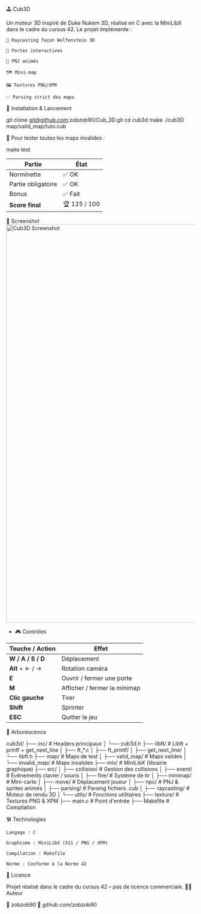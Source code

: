 🕹️ Cub3D

Un moteur 3D inspiré de Duke Nukem 3D, réalisé en C avec la MiniLibX dans le cadre du cursus 42.
Le projet implémente :

    🎯 Raycasting façon Wolfenstein 3D

    🚪 Portes interactives

    🧍 PNJ animés

    🗺 Mini-map

    🖼 Textures PNG/XPM

    ✅ Parsing strict des maps

🚀 Installation & Lancement

git clone git@github.com:zobzob90/Cub_3D.git
cd cub3d
make
./cub3D map/valid_map/tuto.cub

📌 Pour tester toutes les maps invalides :

make test

| Partie             | État         |
| ------------------ | ------------ |
| Norminette         | ✅ OK         |
| Partie obligatoire | ✅ OK         |
| Bonus              | ✅ Fait       |
| **Score final**    | 🏆 125 / 100 |


📸 Screenshot
<img width="1902" height="1064" alt="Cub3D Screenshot" src="https://github.com/user-attachments/assets/2651c012-a039-476c-adf6-0f3fea82a9a8" />

- 🎮 Contrôles

| Touche / Action   | Effet                        |
| ----------------- | ---------------------------- |
| **W / A / S / D** | Déplacement                  |
| **Alt** + ← / →   | Rotation caméra              |
| **E**             | Ouvrir / fermer une porte    |
| **M**             | Afficher / fermer la minimap |
| **Clic gauche**   | Tirer                        |
| **Shift**         | Sprinter                     |
| **ESC**           | Quitter le jeu               |


📂 Arborescence

cub3d/
├── inc/                     # Headers principaux
│   └── cub3d.h
├── libft/                   # Libft + printf + get_next_line
│   ├── ft_*.c
│   ├── ft_printf/
│   ├── get_next_line/
│   └── libft.h
├── map/                     # Maps de test
│   ├── valid_map/           # Maps valides
│   └── invalid_map/         # Maps invalides
├── mlx/                     # MiniLibX (librairie graphique)
├── src/
│   ├── collision/           # Gestion des collisions
│   ├── event/               # Événements clavier / souris
│   ├── fire/                # Système de tir
│   ├── minimap/              # Mini-carte
│   ├── move/                # Déplacement joueur
│   ├── npc/                 # PNJ & sprites animés
│   ├── parsing/             # Parsing fichiers .cub
│   ├── raycasting/          # Moteur de rendu 3D
│   └── utils/               # Fonctions utilitaires
├── texture/                 # Textures PNG & XPM
├── main.c                   # Point d'entrée
├── Makefile                 # Compilation

🛠️ Technologies

    Langage : C

    Graphisme : MiniLibX (X11 / PNG / XPM)

    Compilation : Makefile

    Norme : Conforme à la Norme 42

📜 Licence

Projet réalisé dans le cadre du cursus 42 – pas de licence commerciale.
🙋‍♂️ Auteur

👤 zobzob90
🔗 github.com/zobzob90
